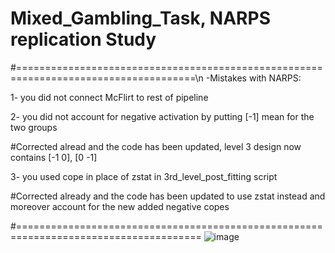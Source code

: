 # Mixed_Gambling_Task, NARPS replication Study
#=====================================================================================\n
-Mistakes with NARPS: 

1- you did not connect McFlirt to rest of pipeline 

2- you did not account for negative activation by putting [-1] mean for the two groups

#Corrected alread and the code has been updated, level 3 design now contains [-1 0], [0 -1]

3- you used cope in place of zstat in 3rd_level_post_fitting script 

#Corrected already and the code has been updated to use zstat instead and moreover account for 
the new added negative copes

#======================================================================================
![image](https://user-images.githubusercontent.com/20423915/61652555-7f3a5500-acb8-11e9-8d98-7be7cb55105c.png)
